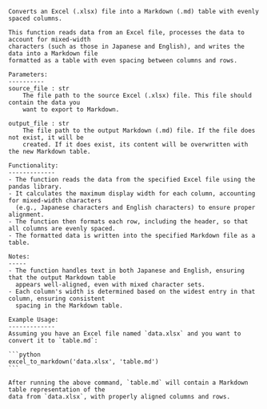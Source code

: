     Converts an Excel (.xlsx) file into a Markdown (.md) table with evenly spaced columns.

    This function reads data from an Excel file, processes the data to account for mixed-width 
    characters (such as those in Japanese and English), and writes the data into a Markdown file 
    formatted as a table with even spacing between columns and rows.

    Parameters:
    ----------
    source_file : str
        The file path to the source Excel (.xlsx) file. This file should contain the data you 
        want to export to Markdown.
    
    output_file : str
        The file path to the output Markdown (.md) file. If the file does not exist, it will be 
        created. If it does exist, its content will be overwritten with the new Markdown table.

    Functionality:
    -------------
    - The function reads the data from the specified Excel file using the pandas library.
    - It calculates the maximum display width for each column, accounting for mixed-width characters 
      (e.g., Japanese characters and English characters) to ensure proper alignment.
    - The function then formats each row, including the header, so that all columns are evenly spaced.
    - The formatted data is written into the specified Markdown file as a table.

    Notes:
    -----
    - The function handles text in both Japanese and English, ensuring that the output Markdown table 
      appears well-aligned, even with mixed character sets.
    - Each column's width is determined based on the widest entry in that column, ensuring consistent 
      spacing in the Markdown table.

    Example Usage:
    -------------
    Assuming you have an Excel file named `data.xlsx` and you want to convert it to `table.md`:

    ```python
    excel_to_markdown('data.xlsx', 'table.md')
    ```

    After running the above command, `table.md` will contain a Markdown table representation of the 
    data from `data.xlsx`, with properly aligned columns and rows.
    
